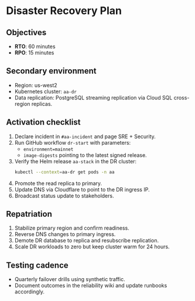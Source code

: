 # Disaster Recovery Plan

## Objectives
- **RTO**: 60 minutes
- **RPO**: 15 minutes

## Secondary environment
- Region: us-west2
- Kubernetes cluster: `aa-dr`
- Data replication: PostgreSQL streaming replication via Cloud SQL cross-region replicas.

## Activation checklist
1. Declare incident in `#aa-incident` and page SRE + Security.
2. Run GitHub workflow `dr-start` with parameters:
   - `environment=mainnet`
   - `image-digests` pointing to the latest signed release.
3. Verify the Helm release `aa-stack` in the DR cluster:
   ```bash
   kubectl --context=aa-dr get pods -n aa
   ```
4. Promote the read replica to primary.
5. Update DNS via Cloudflare to point to the DR ingress IP.
6. Broadcast status update to stakeholders.

## Repatriation
1. Stabilize primary region and confirm readiness.
2. Reverse DNS changes to primary ingress.
3. Demote DR database to replica and resubscribe replication.
4. Scale DR workloads to zero but keep cluster warm for 24 hours.

## Testing cadence
- Quarterly failover drills using synthetic traffic.
- Document outcomes in the reliability wiki and update runbooks accordingly.
